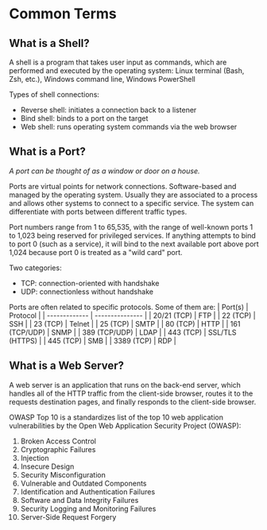 # Common Terms
## What is a Shell?
A shell is a program that takes user input as commands, which are performed and executed by the operating system: Linux terminal (Bash, Zsh, etc.), Windows command line, Windows PowerShell

Types of shell connections:
* Reverse shell: initiates a connection back to a listener
* Bind shell: binds to a port on the target
* Web shell: runs operating system commands via the web browser

## What is a Port?
_A port can be thought of as a window or door on a house._

Ports are virtual points for network connections. Software-based and managed by the operating system. Usually they are associated to a process and allows other systems to connect to a specific service. The system can differentiate with ports between different traffic types.

Port numbers range from 1 to 65,535, with the range of well-known ports 1 to 1,023 being reserved for privileged services. If anything attempts to bind to port 0 (such as a service), it will bind to the next available port above port 1,024 because port 0 is treated as a "wild card" port.

Two categories:
* TCP: connection-oriented with handshake
* UDP: connectionless without handshake

Ports are often related to specific protocols. Some of them are:
| Port(s)       | Protocol        |
| ------------- | --------------- |
| 20/21 (TCP)   | FTP             |
| 22 (TCP)      | SSH             |
| 23 (TCP)      | Telnet          |
| 25 (TCP)      | SMTP            |
| 80 (TCP)      | HTTP            |
| 161 (TCP/UDP)	| SNMP            |
| 389 (TCP/UDP)	| LDAP            |
| 443 (TCP)	    | SSL/TLS (HTTPS) |
| 445 (TCP)     | SMB             |
| 3389 (TCP)    | RDP             |

## What is a Web Server?
A web server is an application that runs on the back-end server, which handles all of the HTTP traffic from the client-side browser, routes it to the requests destination pages, and finally responds to the client-side browser.

OWASP Top 10 is a standardizes list of the top 10 web application vulnerabilities by the Open Web Application Security Project (OWASP):
1. Broken Access Control
2. Cryptographic Failures
3. Injection
4. Insecure Design
5. Security Misconfiguration
6. Vulnerable and Outdated Components
7. Identification and Authentication Failures
8. Software and Data Integrity Failures
9. Security Logging and Monitoring Failures
10. Server-Side Request Forgery